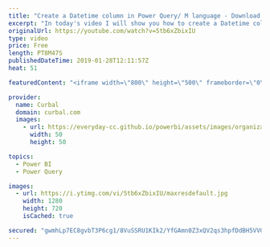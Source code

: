 ```yaml
---
title: "Create a Datetime column in Power Query/ M language - Download 44"
excerpt: "In today's video I will show you how to create a Datetime column in Power Query. For that we will use three M functions: List.DateTimes, Duration.TotalDays, DateTime.LocalNow().  Download number #44 in the download center: https://curbal.com/donwload-center  Create calendars playlist: https://www.youtube.com/watch?v=-tg0m-WT1xE&list=PLDz00l_jz6zwrYvfWcWITHMiZf3G-HDq7"
originalUrl: https://youtube.com/watch?v=5tb6xZbixIU
type: video
price: Free
length: PT8M47S
publishedDateTime: 2019-01-28T12:11:57Z
heat: 51

featuredContent: "<iframe width=\"800\" height=\"500\" frameborder=\"0\" src=\"https://www.youtube.com/embed/5tb6xZbixIU\" allow=\"accelerometer; autoplay; encrypted-media; gyroscope; picture-in-picture\" allowfullscreen></iframe>"

provider:
  name: Curbal
  domain: curbal.com
  images:
    - url: https://everyday-cc.github.io/powerbi/assets/images/organizations/curbal.com-50x50.jpg
      width: 50
      height: 50

topics:
  - Power BI
  - Power Query

images:
  - url: https://i.ytimg.com/vi/5tb6xZbixIU/maxresdefault.jpg
    width: 1280
    height: 720
    isCached: true

secured: "gwmhLp7EC8gvbT3P6cg1/8VuSSRU1KIk2/YfGAmn0Z3xQV2qs3hpfDdBH5VVGv3kgY+9HZMEV6v7XX/XJ7RGoxdOTMhAHVoaixXyn8nSdQBfbvD6BiEjK8bn5CSw3iC9H9O3ash0tYkG/9RZOfbhM5wbo2Gg2ApUI5alDE6xMuMVcu6Vs3MOh2MytzHEARD9Vw7Y2CMq02sMmLQDnQ4kzYBbtluHO5eHp+lYZGF1Tr9iacxMG2zfIe2fjUFqqONDtQKF/jAj6y1xMK9vbkHr0raczmpwtZwZZLFx8yc9eECAlYq+E5A+/QauJ+CieTKjFhHxWPr8x3H8+6sOeYGuQaltragXxYcoJp5g097gCJGhdbaSJ3b5FmJ2RsVuDNSj8m5s3nCWoJyyoziX8JlGWZlqa4ArpAFjbqG23Kr7Lgs=;vI8iKLT5AiBqtHoCIw+e+A=="
---
```


